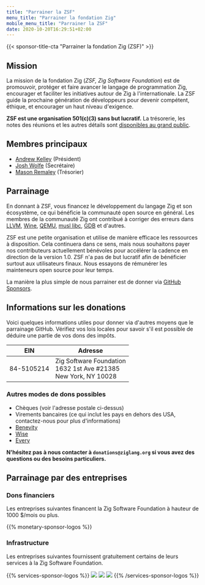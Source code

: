 ```yaml
---
title: "Parrainer la ZSF"
menu_title: "Parrainer la fondation Zig"
mobile_menu_title: "Parrainer la ZSF"
date: 2020-10-20T16:29:51+02:00
---
```

{{< sponsor-title-cta "Parrainer la fondation Zig (ZSF)" >}}

## Mission
La mission de la fondation Zig (*ZSF, Zig Software Foundation*) est de promouvoir, protéger et faire avancer le langage de programmation Zig, encourager et faciliter les initiatives autour de Zig à l'internationale.
La ZSF guide la prochaine génération de développeurs pour devenir compétent, éthique, et encourager un haut niveau d'exigence.

**ZSF est une organisation 501(c)(3) sans but lucratif.**
La trésorerie, les notes des réunions et les autres détails sont [disponibles au grand public](https://drive.google.com/drive/folders/1ucHARxVbhrBbuZDbhrGHYDTsYAs8_bMH?usp=sharing).

## Membres principaux

- [Andrew Kelley](https://andrewkelley.me/) (Président)
- [Josh Wolfe](https://github.com/thejoshwolfe/) (Secrétaire)
- [Mason Remaley](https://twitter.com/masonremaley/) (Trésorier)

## Parrainage

En donnant à ZSF, vous financez le développement du langage Zig et son écosystème, ce qui bénéficie la communauté open source en général.
Les membres de la communauté Zig ont contribué à corriger des erreurs dans [LLVM](https://llvm.org/), [Wine](https://winehq.org/), [QEMU](https://qemu.org/), [musl libc](https://musl.libc.org/), [GDB](https://www.gnu.org/software/gdb/) et d'autres.

ZSF est une petite organisation et utilise de manière efficace les ressources à disposition.
Cela continuera dans ce sens, mais nous souhaitons payer nos contributeurs actuellement bénévoles pour accélérer la cadence en direction de la version 1.0.
ZSF n'a pas de but lucratif afin de bénéficier surtout aux utilisateurs finaux.
Nous essayons de rémunérer les mainteneurs open source pour leur temps.

La manière la plus simple de nous parrainer est de donner via [GitHub Sponsors](https://github.com/sponsors/ziglang).

## Informations sur les donations
Voici quelques informations utiles pour donner via d'autres moyens que le parrainage GitHub.
Vérifiez vos lois locales pour savoir s'il est possible de déduire une partie de vos dons des impôts.

|   **EIN**   | **Adresse** |
|-------------|-------------|
| 84-5105214 | Zig Software Foundation  <br> 1632 1st Ave #21385  <br> New York, NY 10028|

### Autres modes de dons possibles
- Chèques (voir l'adresse postale ci-dessus)
- Virements bancaires (ce qui inclut les pays en dehors des USA, contactez-nous pour plus d'informations)
- [Benevity](https://benevity.com)
- [Wise](https://wise.com)
- [Every](https://www.every.org/zig-software-foundation-inc/)

**N'hésitez pas à nous contacter à `donations@ziglang.org` si vous avez des questions ou des besoins particuliers.**

## Parrainage par des entreprises

### Dons financiers
Les entreprises suivantes financent la Zig Software Foundation à hauteur de 1000 $/mois ou plus.

{{% monetary-sponsor-logos %}}

### Infrastructure
Les entreprises suivantes fournissent gratuitement certains de leurs services à la Zig Software Foundation.

{{% services-sponsor-logos %}}
![](/lavatech.png)
![](/dropbox.png)
![](/scaleway.png)
{{% /services-sponsor-logos %}}
